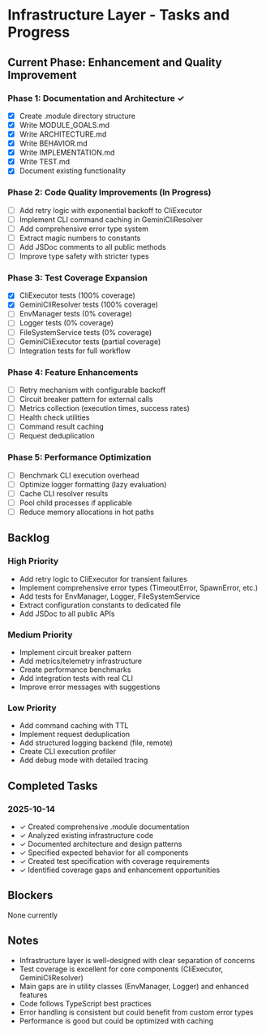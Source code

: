 # Infrastructure Layer - Tasks and Progress

## Current Phase: Enhancement and Quality Improvement

### Phase 1: Documentation and Architecture ✓

- [x] Create .module directory structure
- [x] Write MODULE_GOALS.md
- [x] Write ARCHITECTURE.md
- [x] Write BEHAVIOR.md
- [x] Write IMPLEMENTATION.md
- [x] Write TEST.md
- [x] Document existing functionality

### Phase 2: Code Quality Improvements (In Progress)

- [ ] Add retry logic with exponential backoff to CliExecutor
- [ ] Implement CLI command caching in GeminiCliResolver
- [ ] Add comprehensive error type system
- [ ] Extract magic numbers to constants
- [ ] Add JSDoc comments to all public methods
- [ ] Improve type safety with stricter types

### Phase 3: Test Coverage Expansion

- [x] CliExecutor tests (100% coverage)
- [x] GeminiCliResolver tests (100% coverage)
- [ ] EnvManager tests (0% coverage)
- [ ] Logger tests (0% coverage)
- [ ] FileSystemService tests (0% coverage)
- [ ] GeminiCliExecutor tests (partial coverage)
- [ ] Integration tests for full workflow

### Phase 4: Feature Enhancements

- [ ] Retry mechanism with configurable backoff
- [ ] Circuit breaker pattern for external calls
- [ ] Metrics collection (execution times, success rates)
- [ ] Health check utilities
- [ ] Command result caching
- [ ] Request deduplication

### Phase 5: Performance Optimization

- [ ] Benchmark CLI execution overhead
- [ ] Optimize logger formatting (lazy evaluation)
- [ ] Cache CLI resolver results
- [ ] Pool child processes if applicable
- [ ] Reduce memory allocations in hot paths

## Backlog

### High Priority

- Add retry logic to CliExecutor for transient failures
- Implement comprehensive error types (TimeoutError, SpawnError, etc.)
- Add tests for EnvManager, Logger, FileSystemService
- Extract configuration constants to dedicated file
- Add JSDoc to all public APIs

### Medium Priority

- Implement circuit breaker pattern
- Add metrics/telemetry infrastructure
- Create performance benchmarks
- Add integration tests with real CLI
- Improve error messages with suggestions

### Low Priority

- Add command caching with TTL
- Implement request deduplication
- Add structured logging backend (file, remote)
- Create CLI execution profiler
- Add debug mode with detailed tracing

## Completed Tasks

### 2025-10-14

- ✓ Created comprehensive .module documentation
- ✓ Analyzed existing infrastructure code
- ✓ Documented architecture and design patterns
- ✓ Specified expected behavior for all components
- ✓ Created test specification with coverage requirements
- ✓ Identified coverage gaps and enhancement opportunities

## Blockers

None currently

## Notes

- Infrastructure layer is well-designed with clear separation of concerns
- Test coverage is excellent for core components (CliExecutor, GeminiCliResolver)
- Main gaps are in utility classes (EnvManager, Logger) and enhanced features
- Code follows TypeScript best practices
- Error handling is consistent but could benefit from custom error types
- Performance is good but could be optimized with caching
